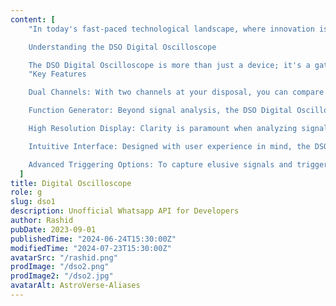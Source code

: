 ```yaml
---
content: [
    "In today's fast-paced technological landscape, where innovation is the norm, engineers and hobbyists alike require sophisticated tools to harness the potential of electronic circuits. Among these indispensable tools stands the Digital Storage Oscilloscope (DSO), a cornerstone in signal analysis. At [Your Company Name], we take pride in presenting our latest creation: the DSO Digital Oscilloscope, a dual-channel function generator that redefines precision in signal analysis.

    Understanding the DSO Digital Oscilloscope

    The DSO Digital Oscilloscope is more than just a device; it's a gateway to unraveling the intricacies of electronic signals. Equipped with dual channels, it offers unparalleled versatility, allowing users to analyze two distinct signals simultaneously. Whether you're debugging a circuit, developing a new electronic project, or conducting educational experiments, the DSO Digital Oscilloscope empowers you to delve deeper into the world of electronics with confidence and precision.",
    "Key Features

    Dual Channels: With two channels at your disposal, you can compare signals, analyze differential inputs, or monitor multiple aspects of a circuit simultaneously. The ability to view two signals side by side enhances efficiency and facilitates in-depth analysis.

    Function Generator: Beyond signal analysis, the DSO Digital Oscilloscope doubles as a function generator, providing a comprehensive solution for both input and output signals. From sine waves to square waves, and from triangular waves to arbitrary waveforms, the function generator capabilities cater to a wide range of testing and experimentation needs.

    High Resolution Display: Clarity is paramount when analyzing signals, which is why the DSO Digital Oscilloscope features a high-resolution display that renders waveforms with exceptional detail. Every peak, trough, and oscillation is presented with utmost clarity, ensuring accurate interpretation of signals.

    Intuitive Interface: Designed with user experience in mind, the DSO Digital Oscilloscope boasts an intuitive interface that simplifies operation without compromising on functionality. From novice enthusiasts to seasoned professionals, users of all proficiency levels can navigate the device effortlessly, thanks to its user-friendly interface.

    Advanced Triggering Options: To capture elusive signals and trigger on specific events, the DSO Digital Oscilloscope offers a plethora of advanced triggering options. Whether you're seeking a rising edge, a falling edge, or a pulse width trigger, the device provides the flexibility needed to capture signals with precision.",
  ]
title: Digital Oscilloscope
role: g
slug: dso1
description: Unofficial Whatsapp API for Developers
author: Rashid
pubDate: 2023-09-01
publishedTime: "2024-06-24T15:30:00Z"
modifiedTime: "2024-07-23T15:30:00Z"
avatarSrc: "/rashid.png"
prodImage: "/dso2.png"
prodImage2: "/dso2.jpg"
avatarAlt: AstroVerse-Aliases
---
```

